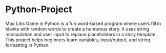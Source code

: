 # Python-Project
Mad Libs Game in Python is a fun word-based program where users fill in blanks with random words to create a humorous story. It uses string manipulation and user input to replace placeholders in a story template. This project helps beginners learn variables, input/output, and string formatting in Python.
